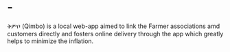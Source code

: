 # -
ቅምቦ (Qimbo) is a local web-app aimed to link the Farmer associations amd customers directly and fosters online delivery through the app which greatly helps to minimize the inflation.
